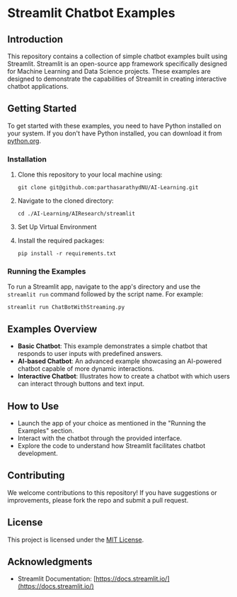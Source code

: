 
# Streamlit Chatbot Examples

## Introduction

This repository contains a collection of simple chatbot examples built using Streamlit. Streamlit is an open-source app framework specifically designed for Machine Learning and Data Science projects. These examples are designed to demonstrate the capabilities of Streamlit in creating interactive chatbot applications.

## Getting Started

To get started with these examples, you need to have Python installed on your system. If you don't have Python installed, you can download it from [python.org](https://www.python.org/).

### Installation

1. Clone this repository to your local machine using:

   ```
   git clone git@github.com:parthasarathydNU/AI-Learning.git
   ```

2. Navigate to the cloned directory:

   ```
   cd ./AI-Learning/AIResearch/streamlit
   ```

3. Set Up Virtual Environment 

4. Install the required packages:

   ```
   pip install -r requirements.txt
   ```

### Running the Examples

To run a Streamlit app, navigate to the app's directory and use the `streamlit run` command followed by the script name. For example:

```
streamlit run ChatBotWithStreaming.py
```

## Examples Overview

- **Basic Chatbot**: This example demonstrates a simple chatbot that responds to user inputs with predefined answers.
- **AI-based Chatbot**: An advanced example showcasing an AI-powered chatbot capable of more dynamic interactions.
- **Interactive Chatbot**: Illustrates how to create a chatbot with which users can interact through buttons and text input.

## How to Use

- Launch the app of your choice as mentioned in the "Running the Examples" section.
- Interact with the chatbot through the provided interface.
- Explore the code to understand how Streamlit facilitates chatbot development.

## Contributing

We welcome contributions to this repository! If you have suggestions or improvements, please fork the repo and submit a pull request.

## License

This project is licensed under the [MIT License](LICENSE.md).

## Acknowledgments

- Streamlit Documentation: [https://docs.streamlit.io/](https://docs.streamlit.io/)
